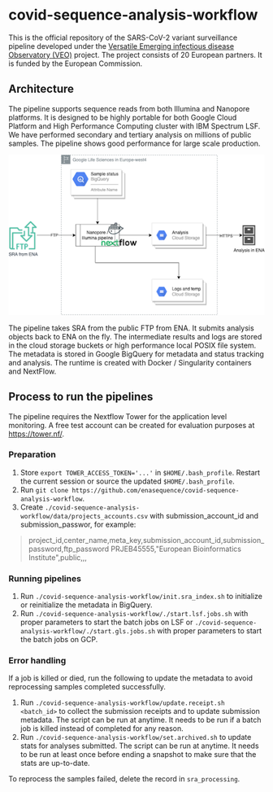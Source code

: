 # covid-sequence-analysis-workflow

This is the official repository of the SARS-CoV-2 variant surveillance pipeline developed under the [Versatile Emerging infectious disease Observatory (VEO)](https://www.globalsurveillance.eu/projects/veo-versatile-emerging-infectious-disease-observatory) project. The project consists of 20 European partners. It is funded by the European Commission.

## Architecture

The pipeline supports sequence reads from both Illumina and Nanopore platforms. It is designed to be highly portable for both Google Cloud Platform and High Performance Computing cluster with IBM Spectrum LSF. We have performed secondary and tertiary analysis on millions of public samples. The pipeline shows good performance for large scale production. 

![Component diagram](doc/img/pipeline.components.png)

The pipeline takes SRA from the public FTP from ENA. It submits analysis objects back to ENA on the fly. The intermediate results and logs are stored in the cloud storage buckets or high performance local POSIX file system. The metadata is stored in Google BigQuery for metadata and status tracking and analysis. The runtime is created with Docker / Singularity containers and NextFlow. 

## Process to run the pipelines

The pipeline requires the Nextflow Tower for the application level monitoring. A free test account can be created for evaluation purposes at https://tower.nf/.

### Preparation

1. Store `export TOWER_ACCESS_TOKEN='...'` in `$HOME/.bash_profile`. Restart the current session or source the updated `$HOME/.bash_profile`.
2. Run `git clone https://github.com/enasequence/covid-sequence-analysis-workflow`.
3. Create `./covid-sequence-analysis-workflow/data/projects_accounts.csv` with submission_account_id and submission_passwor, for example:
>  project_id,center_name,meta_key,submission_account_id,submission_password,ftp_password
>  PRJEB45555,"European Bioinformatics Institute",public,,,

### Running pipelines

1. Run `./covid-sequence-analysis-workflow/init.sra_index.sh` to initialize or reinitialize the metadata in BigQuery.
2. Run `./covid-sequence-analysis-workflow/./start.lsf.jobs.sh` with proper parameters to start the batch jobs on LSF or `./covid-sequence-analysis-workflow/./start.gls.jobs.sh` with proper parameters to start the batch jobs on GCP.

### Error handling

If a job is killed or died, run the following to update the metadata to avoid reprocessing samples completed successfully.

1. Run `./covid-sequence-analysis-workflow/update.receipt.sh <batch_id>` to collect the submission receipts and to update submission metadata. The script can be run at anytime. It needs to be run if a batch job is killed instead of completed for any reason.
2. Run `./covid-sequence-analysis-workflow/set.archived.sh` to update stats for analyses submitted. The script can be run at anytime. It needs to be run at least once before ending a snapshot to make sure that the stats are up-to-date.

To reprocess the samples failed, delete the record in `sra_processing`.
